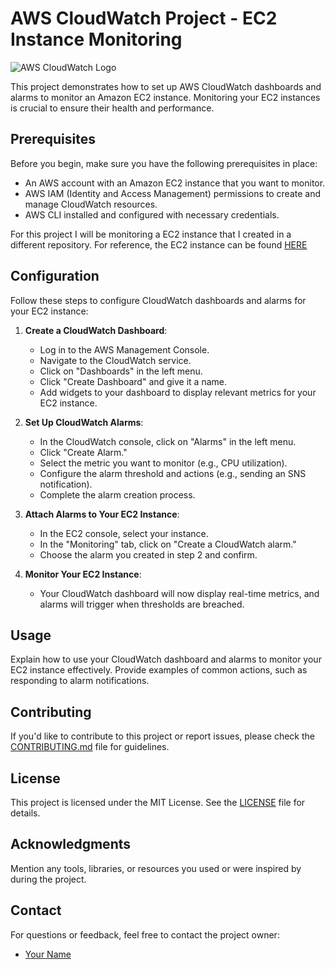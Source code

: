 # AWS CloudWatch Project - EC2 Instance Monitoring

![AWS CloudWatch Logo](https://i.imgur.com/Rm5OKQQ.png)

This project demonstrates how to set up AWS CloudWatch dashboards and alarms to monitor an Amazon EC2 instance. Monitoring your EC2 instances is crucial to ensure their health and performance.

## Prerequisites

Before you begin, make sure you have the following prerequisites in place:

- An AWS account with an Amazon EC2 instance that you want to monitor.
- AWS IAM (Identity and Access Management) permissions to create and manage CloudWatch resources.
- AWS CLI installed and configured with necessary credentials.

For this project I will be monitoring a EC2 instance that I created in a different repository. For reference, the EC2 instance can be found [HERE](AWS-EC2-WordPress-E-commerce.md)

## Configuration

Follow these steps to configure CloudWatch dashboards and alarms for your EC2 instance:

1. **Create a CloudWatch Dashboard**:
   - Log in to the AWS Management Console.
   - Navigate to the CloudWatch service.
   - Click on "Dashboards" in the left menu.
   - Click "Create Dashboard" and give it a name.
   - Add widgets to your dashboard to display relevant metrics for your EC2 instance.

2. **Set Up CloudWatch Alarms**:
   - In the CloudWatch console, click on "Alarms" in the left menu.
   - Click "Create Alarm."
   - Select the metric you want to monitor (e.g., CPU utilization).
   - Configure the alarm threshold and actions (e.g., sending an SNS notification).
   - Complete the alarm creation process.

3. **Attach Alarms to Your EC2 Instance**:
   - In the EC2 console, select your instance.
   - In the "Monitoring" tab, click on "Create a CloudWatch alarm."
   - Choose the alarm you created in step 2 and confirm.

4. **Monitor Your EC2 Instance**:
   - Your CloudWatch dashboard will now display real-time metrics, and alarms will trigger when thresholds are breached.

## Usage

Explain how to use your CloudWatch dashboard and alarms to monitor your EC2 instance effectively. Provide examples of common actions, such as responding to alarm notifications.

## Contributing

If you'd like to contribute to this project or report issues, please check the [CONTRIBUTING.md](CONTRIBUTING.md) file for guidelines.

## License

This project is licensed under the MIT License. See the [LICENSE](LICENSE) file for details.

## Acknowledgments

Mention any tools, libraries, or resources you used or were inspired by during the project.

## Contact

For questions or feedback, feel free to contact the project owner:

- [Your Name](mailto:youremail@example.com)

